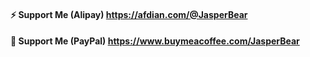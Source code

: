 #### ⚡ Support Me (Alipay) https://afdian.com/@JasperBear  
#### 🍺 Support Me (PayPal) https://www.buymeacoffee.com/JasperBear


<!--
**i493052739/i493052739** is a ✨ _special_ ✨ repository 
because its `README.md` (this file) appears on your GitHub profile.
Here are some ideas to get you started:
- 🔭 I’m currently working on ...
- 🌱 I’m currently learning ...
- 👯 I’m looking to collaborate on ...
- 🤔 I’m looking for help with ...
- 💬 Ask me about ...
- 📫 How to reach me: ...
- 😄 Pronouns: ...
- ⚡ Fun fact: ...
-->
